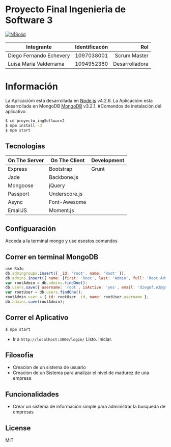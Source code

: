 Proyecto Final Ingenieria de Software 3
=======================================

[![N|Solid](http://www.animatedimages.org/data/media/1618/animated-tux-image-0135.gif)](https://gitlab.com/godie007/proyecto_ingSoftware2)

| Integrante                 | Identificacón | Rol            |
|----------------------------|:-------------:|---------------:|
| Diego Fernando Echevery    |  1097038001   |   Scrum Master |
| Luisa Maria Valderrama     |  1094952380   | Desarrolladora |

Información
===========

La Aplicacióm esta desarrollada en [Node.js](https://nodejs.org/) v4.2.6. La Aplicacióm esta desarrollada en MongoDB [MongoDB](https://www.mongodb.com/) v3.2.1.
#Comandos de instalación del aplicativo.

```sh
$ cd proyecto_ingSoftware2
$ npm install -d
$ npm start
```
## Tecnologias

| On The Server | On The Client  | Development |
| ------------- | -------------- | ----------- |
| Express       | Bootstrap      | Grunt       |
| Jade          | Backbone.js    |             |
| Mongoose      | jQuery         |             |
| Passport      | Underscore.js  |             |
| Async         | Font-Awesome   |             |
| EmailJS       | Moment.js      |             |

## Configuaración
Acceda a la terminal mongo y use esostos comandos

## Correr en terminal MongoDB

```js
use RaJu
db.admingroups.insert({ _id: 'root', name: 'Root' });
db.admins.insert({ name: {first: 'Root', last: 'Admin', full: 'Root Admin'}, groups: ['root'] });
var rootAdmin = db.admins.findOne();
db.users.save({ username: 'root', isActive: 'yes', email: 'diegof.e3@gmail.com',"password" : "$2a$10$v3iNlSJ/EgmwSVPfbEpsbO18EcGIR9m62hCVocn7e83tcmMVAoo2W", roles: {admin: rootAdmin._id} });
var rootUser = db.users.findOne();
rootAdmin.user = { id: rootUser._id, name: rootUser.username };
db.admins.save(rootAdmin);
```

## Correr el Aplicativo

```bash
$ npm start
```

 - Ir a `http://localhost:3000/login/`
Listo. Iniciar.


## Filosofia

 - Creacion de un sistema de usuario
 - Creacion de un Sistema para analizar el nivel de madurez de una empresa

## Funcionalidades
 - Crear un sistema de información simple para administrar la busqueda de empresas

## License
MIT
